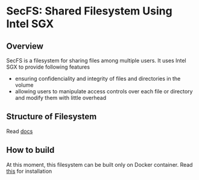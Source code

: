 # SecFS: Shared Filesystem Using Intel SGX
## Overview
SecFS is a filesystem for sharing files among multiple users. It uses Intel SGX to provide following features

- ensuring confidenciality and integrity of files and directories in the volume
- allowing users to manipulate access controls over each file or directory and modify them with little overhead

## Structure of Filesystem
Read [docs](docs/)

## How to build
At this moment, this filesystem can be built only on Docker container. Read [this](INSTALL.md) for installation
